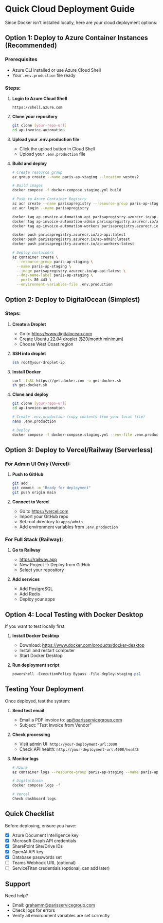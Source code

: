# Quick Cloud Deployment Guide

Since Docker isn't installed locally, here are your cloud deployment options:

## Option 1: Deploy to Azure Container Instances (Recommended)

### Prerequisites
- Azure CLI installed or use Azure Cloud Shell
- Your `.env.production` file ready

### Steps:

1. **Login to Azure Cloud Shell**
   ```
   https://shell.azure.com
   ```

2. **Clone your repository**
   ```bash
   git clone [your-repo-url]
   cd ap-invoice-automation
   ```

3. **Upload your .env.production file**
   - Click the upload button in Cloud Shell
   - Upload your `.env.production` file

4. **Build and deploy**
   ```bash
   # Create resource group
   az group create --name paris-ap-staging --location westus2

   # Build images
   docker compose -f docker-compose.staging.yml build

   # Push to Azure Container Registry
   az acr create --name parisapregistry --resource-group paris-ap-staging --sku Basic
   az acr login --name parisapregistry
   
   docker tag ap-invoice-automation-api parisapregistry.azurecr.io/ap-api:latest
   docker tag ap-invoice-automation-admin parisapregistry.azurecr.io/ap-admin:latest
   docker tag ap-invoice-automation-workers parisapregistry.azurecr.io/ap-workers:latest
   
   docker push parisapregistry.azurecr.io/ap-api:latest
   docker push parisapregistry.azurecr.io/ap-admin:latest
   docker push parisapregistry.azurecr.io/ap-workers:latest

   # Deploy containers
   az container create \
     --resource-group paris-ap-staging \
     --name paris-ap-staging \
     --image parisapregistry.azurecr.io/ap-api:latest \
     --dns-name-label paris-ap-staging \
     --ports 80 443 \
     --environment-variables-file .env.production
   ```

## Option 2: Deploy to DigitalOcean (Simplest)

### Steps:

1. **Create a Droplet**
   - Go to https://www.digitalocean.com
   - Create Ubuntu 22.04 droplet ($20/month minimum)
   - Choose West Coast region

2. **SSH into droplet**
   ```bash
   ssh root@your-droplet-ip
   ```

3. **Install Docker**
   ```bash
   curl -fsSL https://get.docker.com -o get-docker.sh
   sh get-docker.sh
   ```

4. **Clone and deploy**
   ```bash
   git clone [your-repo-url]
   cd ap-invoice-automation
   
   # Create .env.production (copy contents from your local file)
   nano .env.production
   
   # Deploy
   docker compose -f docker-compose.staging.yml --env-file .env.production up -d
   ```

## Option 3: Deploy to Vercel/Railway (Serverless)

### For Admin UI Only (Vercel):

1. **Push to GitHub**
   ```bash
   git add .
   git commit -m "Ready for deployment"
   git push origin main
   ```

2. **Connect to Vercel**
   - Go to https://vercel.com
   - Import your GitHub repo
   - Set root directory to `apps/admin`
   - Add environment variables from `.env.production`

### For Full Stack (Railway):

1. **Go to Railway**
   - https://railway.app
   - New Project → Deploy from GitHub
   - Select your repository

2. **Add services**
   - Add PostgreSQL
   - Add Redis
   - Deploy your apps

## Option 4: Local Testing with Docker Desktop

If you want to test locally first:

1. **Install Docker Desktop**
   - Download: https://www.docker.com/products/docker-desktop
   - Install and restart computer
   - Start Docker Desktop

2. **Run deployment script**
   ```powershell
   powershell -ExecutionPolicy Bypass -File deploy-staging.ps1
   ```

## Testing Your Deployment

Once deployed, test the system:

1. **Send test email**
   - Email a PDF invoice to: ap@parisservicegroup.com
   - Subject: "Test Invoice from Vendor"

2. **Check processing**
   - Visit admin UI: `http://your-deployment-url:3000`
   - Check API health: `http://your-deployment-url:4000/health`

3. **Monitor logs**
   ```bash
   # Azure
   az container logs --resource-group paris-ap-staging --name paris-ap-staging

   # DigitalOcean
   docker compose logs -f

   # Vercel
   Check dashboard logs
   ```

## Quick Checklist

Before deploying, ensure you have:

- [x] Azure Document Intelligence key
- [x] Microsoft Graph API credentials  
- [x] SharePoint Site/Drive IDs
- [x] OpenAI API key
- [x] Database passwords set
- [ ] Teams Webhook URL (optional)
- [ ] ServiceTitan credentials (optional, can add later)

## Support

Need help? 
- Email: grahamm@parisservicegroup.com
- Check logs for errors
- Verify all environment variables are set correctly